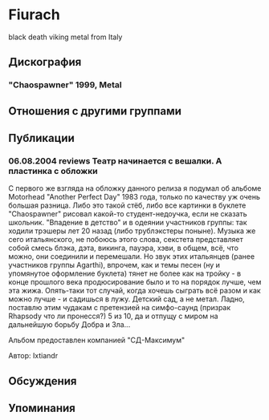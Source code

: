 # Fiurach

black death viking metal from Italy

## Дискография

### "Chaospawner" 1999, Metal




## Отношения с другими группами


## Публикации

### 06.08.2004 reviews Театр начинается с вешалки. А пластинка с обложки

<P>С первого же взгляда на обложку данного релиза я подумал об альбоме Motorhead "Another Perfect Day" 1983 года, только по качеству уж очень большая разница. Либо это такой стёб, либо все картинки в буклете "Chaospawner" рисовал какой-то студент-недоучка, если не сказать школьник. "Впадение в детство" и в одеянии участников группы: так ходили трэшеры лет 20 назад (либо трублэкстеры поныне). Музыка же сего итальянского, не побоюсь этого слова, секстета представляет собой смесь блэка, дэта, викинга, пауэра, хэви, в общем, всё, что можно, они соединили и перемешали. Но звук этих итальянцев (ранее участников группы Agarthi), впрочем, как и темы песен (ну и упомянутое оформление буклета) тянет не более как на тройку - в конце прошлого века продюсирование было и то на порядок лучше, чем эта жижа. Опять-таки тот случай, когда хочешь сыграть всё разом и как можно лучше - и садишься в лужу. Детский сад, а не метал. Ладно, поставлю этим чудакам с претензией на симфо-саунд (призрак Rhapsody что ли пронесся?) 5 из 10, да и отпущу с миром на дальнейшую борьбу Добра и Зла...</P>
<P>Альбом предоставлен компанией "СД-Максимум"</P>
Автор: Ixtiandr


## Обсуждения


## Упоминания

